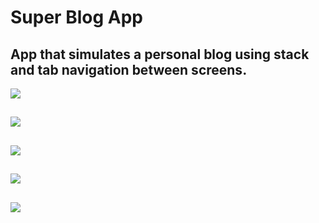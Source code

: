 # Super Blog App

## App that simulates a personal blog using stack and tab navigation between screens.

![](./assets/pic1.png)
## 
![](./assets/pic2.png)
## 
![](./assets/pic3.png)
## 
![](./assets/pic4.png)
## 
![](./assets/pic5.png)
